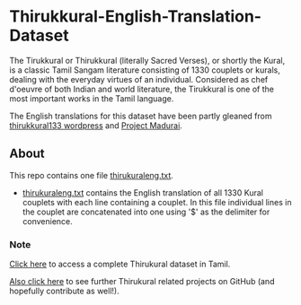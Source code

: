 # Thirukkural-English-Translation-Dataset
The Tirukkural or Thirukkural (literally Sacred Verses), or shortly the Kural, is a classic Tamil Sangam literature consisting of 1330 couplets or kurals, dealing with the everyday virtues of an individual. Considered as chef d'oeuvre of both Indian and world literature, the Tirukkural is one of the most important works in the Tamil language.

The English translations for this dataset have been partly gleaned from [thirukkural133 wordpress](https://thirukkural133.wordpress.com/contents/) and [Project Madurai](https://www.projectmadurai.org/pm_etexts/pdf/pm0153.pdf).

## About
This repo contains one file [thirukuraleng.txt](https://github.com/jjasim/Thirukkural-English-Translation-Dataset/blob/main/thirukuraleng.txt).

* [thirukuraleng.txt](https://github.com/jjasim/Thirukkural-English-Translation-Dataset/blob/main/thirukuraleng.txt) contains the English translation of all 1330 Kural couplets with each line containing a couplet. In this file individual lines in the couplet are concatenated into one using '$' as the delimiter for convenience.

### Note 
[Click here](https://github.com/SudarAbisheck/thirukkural-dataset) to access a complete Thirukural dataset in Tamil.

[Also click here](https://github.com/tk120404/thirukkural) to see further Thirukural related projects on GitHub (and hopefully contribute as well!). 
